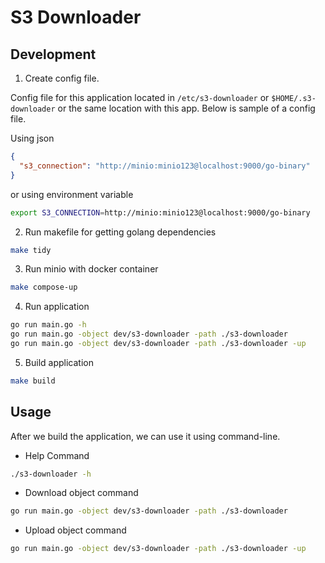 # S3 Downloader

## Development

1. Create config file.

Config file for this application located in `/etc/s3-downloader` or `$HOME/.s3-downloader` or the same location with this app. Below is sample of a config file.

Using json

```json
{
  "s3_connection": "http://minio:minio123@localhost:9000/go-binary"
}
```

or using environment variable

```bash
export S3_CONNECTION=http://minio:minio123@localhost:9000/go-binary
```

2. Run makefile for getting golang dependencies

```bash
make tidy
```

3. Run minio with docker container

```bash
make compose-up
```

4. Run application

```bash
go run main.go -h
go run main.go -object dev/s3-downloader -path ./s3-downloader
go run main.go -object dev/s3-downloader -path ./s3-downloader -up
```

5. Build application

```bash
make build
```

## Usage

After we build the application, we can use it using command-line.

- Help Command

```bash
./s3-downloader -h
```

- Download object command

```bash
go run main.go -object dev/s3-downloader -path ./s3-downloader
```

- Upload object command

```bash
go run main.go -object dev/s3-downloader -path ./s3-downloader -up
```
